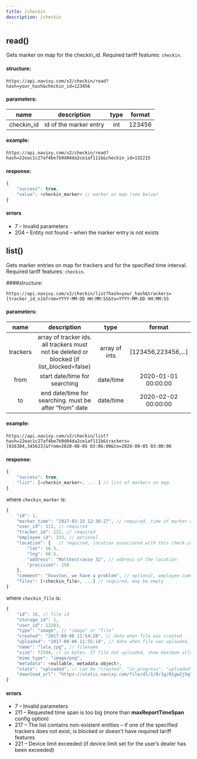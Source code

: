 ```yaml
---
title: /checkin
description: /checkin
---
```


## read()

Gets marker on map for the checkin_id. Required tariff features: `checkin`.

#### structure:

    https://api.navixy.com/v2/checkin/read?hash=your_hash&checkin_id=123456

#### parameters:

| name | description | type | format |
| :---: | :---: | :---: | :---: |
| checkin_id | id of the marker entry | int | 123456 | 

#### example:

    https://api.navixy.com/v2/checkin/read?hash=22eac1c27af4be7b9d04da2ce1af111b&checkin_id=132215

#### response:

```js
{
    "success": true,
    "value": <checkin_marker> // marker on map (see below)
}
```

#### errors

*   7 – Invalid parameters
*   204 – Entity not found – when the marker entry is not exists

## list()

Gets marker entries on map for trackers and for the specified time interval. Required tariff features: `checkin`.

####structure:

    https://api.navixy.com/v2/checkin/list?hash=your_hash&trackers=[tracker_id_n]&from=YYYY-MM-DD HH:MM:SS&to=YYYY-MM-DD HH:MM:SS

#### parameters:

| name | description | type | format |
| :---: | :---: | :---: | :---: |
| trackers | array of tracker ids. all trackers must not be deleted or blocked (if list_blocked=false) | array of ints | [123456,223456,...] |
| from | start date/time for searching | date/time | 2020-01-01 00:00:00 |
| to | end date/time for searching. must be after “from” date  | date/time | 2020-02-02 00:00:00 |

#### example:

    https://api.navixy.com/v2/checkin/list?hash=22eac1c27af4be7b9d04da2ce1af111b&trackers=[616384,345623]&from=2020-08-05 03:06:00&to=2020-09-05 03:00:00

#### response:

```js
{
    "success": true,
    "list": [<checkin_marker>, ... ] // list of markers on map
}
```

where `checkin_marker` is:

```js
{
    "id": 1,
    "marker_time": "2017-03-15 12:36:27", // required, time of marker creation
    "user_id": 111, // required
    "tracker_id": 222, // required
    "employee_id": 333, // optional
    "location": {   // required, location associated with this check-in marker
        "lat": 56.5,
        "lng": 60.5,
        "address": "Moltkestrasse 32", // address of the location
        "precision": 150
    },
    "comment": "houston, we have a problem", // optional, employee comment
    "files": [<checkin_file>, ...] // required, may be empty
}
```

where `checkin_file` is:

```js
{
    "id": 16, // file id
    "storage_id": 1,
    "user_id": 12203,
    "type": "image", // "image" or "file"
    "created": "2017-09-06 11:54:28", // date when file was created
    "uploaded": "2017-09-06 11:55:14", // date when file was uploaded, can be null if file is not yet uploaded
    "name": "lala.jpg", // filename
    "size": 72594, // in bytes. If file not uploaded, show maximum allowed size for upload
    "mime_type": "image/png",
    "metadata": <nullable, metadata object>,
    "state": "uploaded", // can be "created", "in_progress", "uploaded", "deleted"
    "download_url": "https://static.navixy.com/file/dl/1/0/1g/01gw2j5q7nm4r92dytolzd6koxy9e38v.png/lala.jpg", // actual url at which file is available. Can be null if file is not yet uploaded
}
```

#### errors
*   7 – Invalid parameters
*   211 – Requested time span is too big (more than **maxReportTimeSpan** config option)
*   217 – The list contains non-existent entities – if one of the specified trackers does not exist, is blocked or doesn't have required tariff features
*   221 – Device limit exceeded (if device limit set for the user’s dealer has been exceeded)
